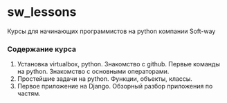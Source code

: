 # sw_lessons
Курсы для начинающих программистов на python компании Soft-way


### Содержание курса

1. Установка virtualbox, python. Знакомство с github. Первые команды на python. Знакомство с основными операторами.
2. Простейшие задачи на python. Функции, объекты, классы. 
3. Первое приложение на Django. Обзорный разбор приложения по частям.
